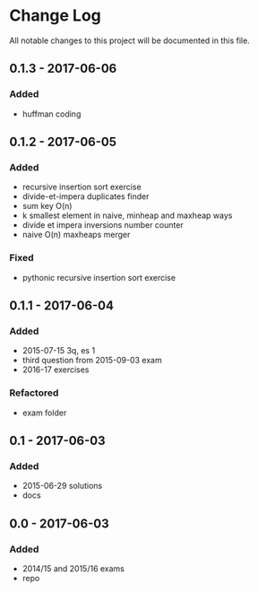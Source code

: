# Change Log
All notable changes to this project will be documented in this file.

## 0.1.3 - 2017-06-06  

### Added
- huffman coding

## 0.1.2 - 2017-06-05  

### Added
- recursive insertion sort exercise
- divide-et-impera duplicates finder
- sum key O(n)
- k smallest element in naive, minheap and maxheap ways
- divide et impera inversions number counter
- naive O(n) maxheaps merger

### Fixed
- pythonic recursive insertion sort exercise

## 0.1.1 - 2017-06-04   

### Added
- 2015-07-15 3q, es 1
- third question from 2015-09-03 exam
- 2016-17 exercises

### Refactored
- exam folder

## 0.1 - 2017-06-03

### Added
- 2015-06-29 solutions
- docs

## 0.0 - 2017-06-03

### Added
- 2014/15 and 2015/16 exams
- repo
